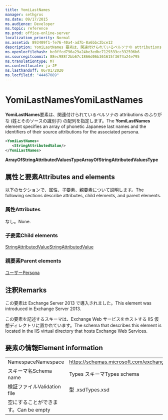 ```yaml
---
title: YomiLastNames
manager: sethgros
ms.date: 09/17/2015
ms.audience: Developer
ms.topic: reference
ms.prod: office-online-server
localization_priority: Normal
ms.assetid: 893409f1-fe76-40a4-ad7b-8a6bbc2bce12
description: YomiLastNames 要素は、関連付けられているペルソナの attributions のふりがな (姓とそのソースの識別子) の配列を指定します。
ms.openlocfilehash: bc0ffcd796a29a24be3edbc7129333cc332596b6
ms.sourcegitcommit: 88ec988f2bb67c1866d06b361615f3674a24e795
ms.translationtype: MT
ms.contentlocale: ja-JP
ms.lasthandoff: 06/01/2020
ms.locfileid: "44467089"
---
```

# <a name="yomilastnames"></a><span data-ttu-id="d3934-103">YomiLastNames</span><span class="sxs-lookup"><span data-stu-id="d3934-103">YomiLastNames</span></span>

<span data-ttu-id="d3934-104">**YomiLastNames**要素は、関連付けられているペルソナの attributions のふりがな (姓とそのソースの識別子) の配列を指定します。</span><span class="sxs-lookup"><span data-stu-id="d3934-104">The **YomiLastNames** element specifies an array of phonetic Japanese last names and the identifiers of their source attributions for the associated persona.</span></span> 
  
```XML
<YomiLastNames>
   <StringAttributedValue/>
</YomiLastNames>
```

 <span data-ttu-id="d3934-105">**ArrayOfStringAttributedValuesType**</span><span class="sxs-lookup"><span data-stu-id="d3934-105">**ArrayOfStringAttributedValuesType**</span></span>
## <a name="attributes-and-elements"></a><span data-ttu-id="d3934-106">属性と要素</span><span class="sxs-lookup"><span data-stu-id="d3934-106">Attributes and elements</span></span>

<span data-ttu-id="d3934-107">以下のセクションで、属性、子要素、親要素について説明します。</span><span class="sxs-lookup"><span data-stu-id="d3934-107">The following sections describe attributes, child elements, and parent elements.</span></span>
  
### <a name="attributes"></a><span data-ttu-id="d3934-108">属性</span><span class="sxs-lookup"><span data-stu-id="d3934-108">Attributes</span></span>

<span data-ttu-id="d3934-109">なし。</span><span class="sxs-lookup"><span data-stu-id="d3934-109">None.</span></span>
  
### <a name="child-elements"></a><span data-ttu-id="d3934-110">子要素</span><span class="sxs-lookup"><span data-stu-id="d3934-110">Child elements</span></span>

[<span data-ttu-id="d3934-111">StringAttributedValue</span><span class="sxs-lookup"><span data-stu-id="d3934-111">StringAttributedValue</span></span>](stringattributedvalue.md)
  
### <a name="parent-elements"></a><span data-ttu-id="d3934-112">親要素</span><span class="sxs-lookup"><span data-stu-id="d3934-112">Parent elements</span></span>

[<span data-ttu-id="d3934-113">ユーザー</span><span class="sxs-lookup"><span data-stu-id="d3934-113">Persona</span></span>](persona.md)
  
## <a name="remarks"></a><span data-ttu-id="d3934-114">注釈</span><span class="sxs-lookup"><span data-stu-id="d3934-114">Remarks</span></span>

<span data-ttu-id="d3934-115">この要素は Exchange Server 2013 で導入されました。</span><span class="sxs-lookup"><span data-stu-id="d3934-115">This element was introduced in Exchange Server 2013.</span></span>
  
<span data-ttu-id="d3934-116">この要素を記述するスキーマは、Exchange Web サービスをホストする IIS 仮想ディレクトリに置かれています。</span><span class="sxs-lookup"><span data-stu-id="d3934-116">The schema that describes this element is located in the IIS virtual directory that hosts Exchange Web Services.</span></span>
  
## <a name="element-information"></a><span data-ttu-id="d3934-117">要素の情報</span><span class="sxs-lookup"><span data-stu-id="d3934-117">Element information</span></span>

|||
|:-----|:-----|
|<span data-ttu-id="d3934-118">Namespace</span><span class="sxs-lookup"><span data-stu-id="d3934-118">Namespace</span></span>  <br/> |https://schemas.microsoft.com/exchange/services/2006/types  <br/> |
|<span data-ttu-id="d3934-119">スキーマ名</span><span class="sxs-lookup"><span data-stu-id="d3934-119">Schema name</span></span>  <br/> |<span data-ttu-id="d3934-120">Types スキーマ</span><span class="sxs-lookup"><span data-stu-id="d3934-120">Types schema</span></span>  <br/> |
|<span data-ttu-id="d3934-121">検証ファイル</span><span class="sxs-lookup"><span data-stu-id="d3934-121">Validation file</span></span>  <br/> |<span data-ttu-id="d3934-122">型 .xsd</span><span class="sxs-lookup"><span data-stu-id="d3934-122">Types.xsd</span></span>  <br/> |
|<span data-ttu-id="d3934-123">空にすることができます。</span><span class="sxs-lookup"><span data-stu-id="d3934-123">Can be empty</span></span>  <br/> ||
   


